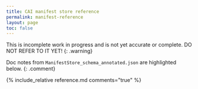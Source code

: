 ```yaml
---
title: CAI manifest store reference
permalink: manifest-reference
layout: page
toc: false
---
```


This is incomplete work in progress and is not yet accurate or complete. DO NOT REFER TO IT YET!
{: .warning}

Doc notes from `ManifestStore_schema_annotated.json` are highlighted below.
{: .comment}

{% include_relative reference.md comments="true" %}

